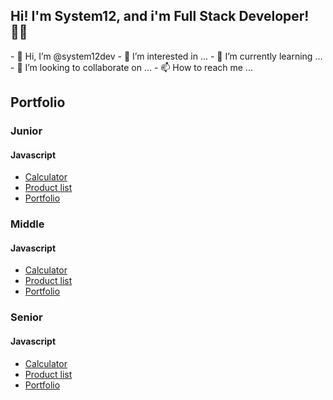 <!---
system12dev/system12dev is a ✨ special ✨ repository because its `README.md` (this file) appears on your GitHub profile.
You can click the Preview link to take a look at your changes.
--->
<section>
  <h1>Hi! I'm System12, and i'm Full Stack Developer! 👨‍💻</h1>
  - 👋 Hi, I’m @system12dev
  - 👀 I’m interested in ...
  - 🌱 I’m currently learning ...
  - 💞️ I’m looking to collaborate on ...
  - 📫 How to reach me ...
</section>
<section>
<section>  
  <h2>Portfolio</h2>
  <h3>Junior</h3>
  <h4>Javascript</h4>
  <ul>
    <li><a href="google.com">Calculator</a></li>
    <li><a href="google.com">Product list</a></li> 
    <li><a href="google.com">Portfolio</a></li>
  </ul>
</section>
<section>
  <h3>Middle</h3>
  <h4>Javascript</h4>
  <ul>
    <li><a href="google.com">Calculator</a></li>
    <li><a href="google.com">Product list</a></li> 
    <li><a href="google.com">Portfolio</a></li>
  </ul><h3>Senior</h3></section>
  <h4>Javascript</h4>
    <ul>
      <li><a href="google.com">Calculator</a></li>
      <li><a href="google.com">Product list</a></li> 
      <li><a href="google.com">Portfolio</a></li>
    </ul>
</section>
